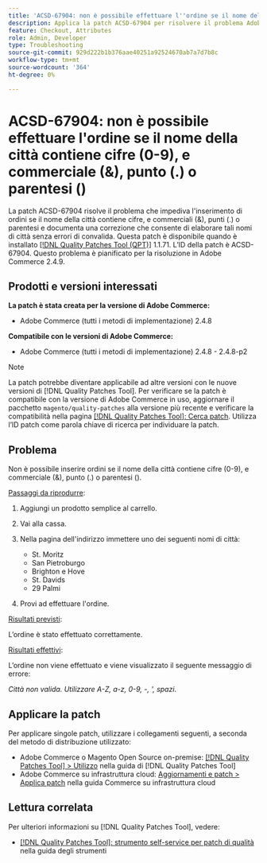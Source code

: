 ```yaml
---
title: 'ACSD-67904: non è possibile effettuare l''ordine se il nome della città contiene cifre (0-9), e commerciale (&), punto (.) o parentesi ()'
description: Applica la patch ACSD-67904 per risolvere il problema Adobe Commerce, se l’estrazione non riesce quando i nomi delle città contengono cifre (0-9), e commerciale (&), punto (.) o parentesi ().
feature: Checkout, Attributes
role: Admin, Developer
type: Troubleshooting
source-git-commit: 929d222b1b376aae40251a92524670ab7a7d7b8c
workflow-type: tm+mt
source-wordcount: '364'
ht-degree: 0%

---
```



# ACSD-67904: non è possibile effettuare l&#39;ordine se il nome della città contiene cifre (0-9), e commerciale (&amp;), punto (.) o parentesi ()

La patch ACSD-67904 risolve il problema che impediva l&#39;inserimento di ordini se il nome della città contiene cifre, e commerciali (&amp;), punti (.) o parentesi e documenta una correzione che consente di elaborare tali nomi di città senza errori di convalida. Questa patch è disponibile quando è installato [[!DNL Quality Patches Tool (QPT)]](/help/tools/quality-patches-tool/quality-patches-tool-to-self-serve-quality-patches.md) 1.1.71. L’ID della patch è ACSD-67904. Questo problema è pianificato per la risoluzione in Adobe Commerce 2.4.9.

## Prodotti e versioni interessati

**La patch è stata creata per la versione di Adobe Commerce:**

* Adobe Commerce (tutti i metodi di implementazione) 2.4.8

**Compatibile con le versioni di Adobe Commerce:**

* Adobe Commerce (tutti i metodi di implementazione) 2.4.8 - 2.4.8-p2

>[!NOTE]
>
>La patch potrebbe diventare applicabile ad altre versioni con le nuove versioni di [!DNL Quality Patches Tool]. Per verificare se la patch è compatibile con la versione di Adobe Commerce in uso, aggiornare il pacchetto `magento/quality-patches` alla versione più recente e verificare la compatibilità nella pagina [[!DNL Quality Patches Tool]: Cerca patch](https://experienceleague.adobe.com/tools/commerce-quality-patches/index.html?lang=it). Utilizza l’ID patch come parola chiave di ricerca per individuare la patch.

## Problema

Non è possibile inserire ordini se il nome della città contiene cifre (0-9), e commerciale (&amp;), punto (.) o parentesi ().

<u>Passaggi da riprodurre</u>:

1. Aggiungi un prodotto semplice al carrello.
1. Vai alla cassa.
1. Nella pagina dell&#39;indirizzo immettere uno dei seguenti nomi di città:

   * St. Moritz
   * San Pietroburgo
   * Brighton e Hove
   * St. Davids
   * 29 Palmi

1. Provi ad effettuare l&#39;ordine.


<u>Risultati previsti</u>:

L’ordine è stato effettuato correttamente.

<u>Risultati effettivi</u>:

L’ordine non viene effettuato e viene visualizzato il seguente messaggio di errore:

*Città non valida. Utilizzare A-Z, a-z, 0-9, -, &#39;, spazi*.


## Applicare la patch

Per applicare singole patch, utilizzare i collegamenti seguenti, a seconda del metodo di distribuzione utilizzato:

* Adobe Commerce o Magento Open Source on-premise: [[!DNL Quality Patches Tool] > Utilizzo](/help/tools/quality-patches-tool/usage.md) nella guida di [!DNL Quality Patches Tool]
* Adobe Commerce su infrastruttura cloud: [Aggiornamenti e patch > Applica patch](https://experienceleague.adobe.com/docs/commerce-cloud-service/user-guide/develop/upgrade/apply-patches.html?lang=it) nella guida Commerce su infrastruttura cloud

## Lettura correlata

Per ulteriori informazioni su [!DNL Quality Patches Tool], vedere:

* [[!DNL Quality Patches Tool]: strumento self-service per patch di qualità](/help/tools/quality-patches-tool/quality-patches-tool-to-self-serve-quality-patches.md) nella guida degli strumenti
